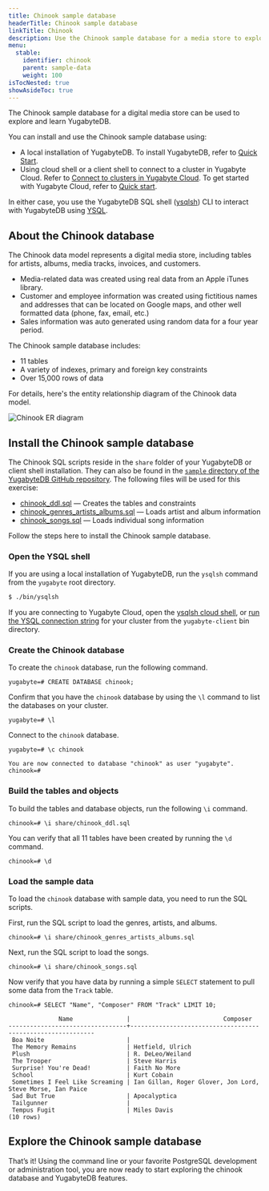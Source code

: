```yaml
---
title: Chinook sample database
headerTitle: Chinook sample database
linkTitle: Chinook
description: Use the Chinook sample database for a media store to explore and learn YugabyteDB.
menu:
  stable:
    identifier: chinook
    parent: sample-data
    weight: 100
isTocNested: true
showAsideToc: true
---
```


The Chinook sample database for a digital media store can be used to explore and learn YugabyteDB.

You can install and use the Chinook sample database using:

- A local installation of YugabyteDB. To install YugabyteDB, refer to [Quick Start](../../quick-start/).
- Using cloud shell or a client shell to connect to a cluster in Yugabyte Cloud. Refer to [Connect to clusters in Yugabyte Cloud](../../yugabyte-cloud/cloud-connect/). To get started with Yugabyte Cloud, refer to [Quick start](../../yugabyte-cloud/cloud-quickstart/).

In either case, you use the YugabyteDB SQL shell ([ysqlsh](../../admin/ysqlsh/)) CLI to interact with YugabyteDB using [YSQL](../../api/ysql/).

## About the Chinook database

The Chinook data model represents a digital media store, including tables for artists, albums, media tracks, invoices, and customers.

- Media-related data was created using real data from an Apple iTunes library.
- Customer and employee information was created using fictitious names and addresses that can be located on Google maps, and other well formatted data (phone, fax, email, etc.)
- Sales information was auto generated using random data for a four year period.

The Chinook sample database includes:

- 11 tables
- A variety of indexes, primary and foreign key constraints
- Over 15,000 rows of data

For details, here's the entity relationship diagram of the Chinook data model.

![Chinook ER diagram](/images/sample-data/chinook/chinook-er-diagram.png)

## Install the Chinook sample database

The Chinook SQL scripts reside in the `share` folder of your YugabyteDB or client shell installation. They can also be found in the [`sample` directory of the YugabyteDB GitHub repository](https://github.com/yugabyte/yugabyte-db/tree/master/sample). The following files will be used for this exercise:

- [chinook_ddl.sql](https://raw.githubusercontent.com/yugabyte/yugabyte-db/master/sample/chinook_ddl.sql) — Creates the tables and constraints
- [chinook_genres_artists_albums.sql](https://raw.githubusercontent.com/yugabyte/yugabyte-db/master/sample/chinook_genres_artists_albums.sql) — Loads artist and album information
- [chinook_songs.sql](https://raw.githubusercontent.com/yugabyte/yugabyte-db/master/sample/chinook_songs.sql) — Loads individual song information

Follow the steps here to install the Chinook sample database.

### Open the YSQL shell

If you are using a local installation of YugabyteDB, run the `ysqlsh` command from the `yugabyte` root directory.

```sh
$ ./bin/ysqlsh
```

If you are connecting to Yugabyte Cloud, open the [ysqlsh cloud shell](../../yugabyte-cloud/cloud-connect/connect-cloud-shell/), or [run the YSQL connection string](../../yugabyte-cloud/cloud-connect/connect-client-shell/#ysqlsh) for your cluster from the `yugabyte-client` bin directory.

### Create the Chinook database

To create the `chinook` database, run the following command.

```plpgsql
yugabyte=# CREATE DATABASE chinook;
```

Confirm that you have the `chinook` database by using the `\l` command to list the databases on your cluster.

```plpgsql
yugabyte=# \l
```

Connect to the `chinook` database.

```plpgsql
yugabyte=# \c chinook
```

```output
You are now connected to database "chinook" as user "yugabyte".
chinook=#
```

### Build the tables and objects

To build the tables and database objects, run the following `\i` command.

```plpgsql
chinook=# \i share/chinook_ddl.sql
```

You can verify that all 11 tables have been created by running the `\d` command.

```plpgsql
chinook=# \d
```

### Load the sample data

To load the `chinook` database with sample data, you need to run the SQL scripts.

First, run the SQL script to load the genres, artists, and albums.

```plpgsql
chinook=# \i share/chinook_genres_artists_albums.sql
```

Next, run the SQL script to load the songs.

```plpgsql
chinook=# \i share/chinook_songs.sql
```

Now verify that you have data by running a simple `SELECT` statement to pull some data from the `Track` table.

```plpgsql
chinook=# SELECT "Name", "Composer" FROM "Track" LIMIT 10;
```

```output
              Name               |                          Composer
---------------------------------+------------------------------------------------------------
 Boa Noite                       |
 The Memory Remains              | Hetfield, Ulrich
 Plush                           | R. DeLeo/Weiland
 The Trooper                     | Steve Harris
 Surprise! You're Dead!          | Faith No More
 School                          | Kurt Cobain
 Sometimes I Feel Like Screaming | Ian Gillan, Roger Glover, Jon Lord, Steve Morse, Ian Paice
 Sad But True                    | Apocalyptica
 Tailgunner                      |
 Tempus Fugit                    | Miles Davis
(10 rows)
```

## Explore the Chinook sample database

That’s it! Using the command line or your favorite PostgreSQL development or administration tool, you are now ready to start exploring the chinook database and YugabyteDB features.
